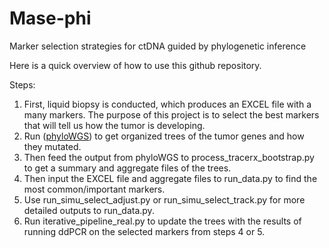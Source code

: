 # Mase-phi
Marker selection strategies for ctDNA guided by phylogenetic inference

Here is a quick overview of how to use this github repository.

Steps:
1. First, liquid biopsy is conducted, which produces an EXCEL file with a many markers. The purpose of this project is to select the best markers that will tell us how the tumor is developing.
2. Run ([phyloWGS](https://github.com/morrislab/phylowgs)) to get organized trees of the tumor genes and how they mutated.
3. Then feed the output from phyloWGS to process_tracerx_bootstrap.py to get a summary and aggregate files of the trees.
4. Then input the EXCEL file and aggregate files to run_data.py to find the most common/important markers.
5. Use run_simu_select_adjust.py or run_simu_select_track.py for more detailed outputs to run_data.py.
6. Run iterative_pipeline_real.py to update the trees with the results of running ddPCR on the selected markers from steps 4 or 5.